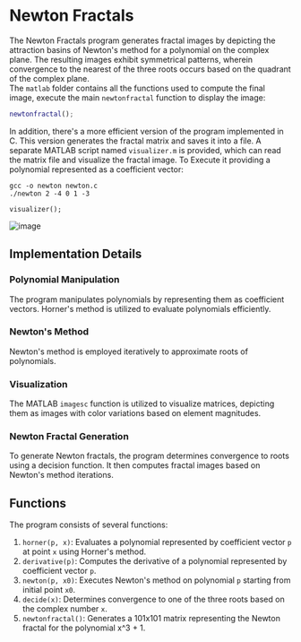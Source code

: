 # Newton Fractals

The Newton Fractals program generates fractal images by depicting the attraction basins of Newton's method for a polynomial on the complex plane. The resulting images exhibit symmetrical patterns, wherein convergence to the nearest of the three roots occurs based on the quadrant of the complex plane.<br/>
The `matlab` folder contains all the functions used to compute the final image, execute the main `newtonfractal` function to display the image:
```matlab
newtonfractal();
```
In addition, there's a more efficient version of the program implemented in C. This version generates the fractal matrix and saves it into a file. A separate MATLAB script named `visualizer.m` is provided, which can read the matrix file and visualize the fractal image. To Execute it providing a polynomial represented as a coefficient vector:
```
gcc -o newton newton.c
./newton 2 -4 0 1 -3

visualizer();
```
![image](https://github.com/SeoDecre/newton-fractal/assets/49351323/1a965655-8c73-49b6-a363-b2fd563813c5)


## Implementation Details

### Polynomial Manipulation
The program manipulates polynomials by representing them as coefficient vectors. Horner's method is utilized to evaluate polynomials efficiently.

### Newton's Method
Newton's method is employed iteratively to approximate roots of polynomials.

### Visualization
The MATLAB `imagesc` function is utilized to visualize matrices, depicting them as images with color variations based on element magnitudes.<br/>

### Newton Fractal Generation
To generate Newton fractals, the program determines convergence to roots using a decision function. It then computes fractal images based on Newton's method iterations.

## Functions
The program consists of several functions:

1. `horner(p, x)`: Evaluates a polynomial represented by coefficient vector `p` at point `x` using Horner's method.
2. `derivative(p)`: Computes the derivative of a polynomial represented by coefficient vector `p`.
3. `newton(p, x0)`: Executes Newton's method on polynomial `p` starting from initial point `x0`.
4. `decide(x)`: Determines convergence to one of the three roots based on the complex number `x`.
5. `newtonfractal()`: Generates a 101x101 matrix representing the Newton fractal for the polynomial x^3 + 1.